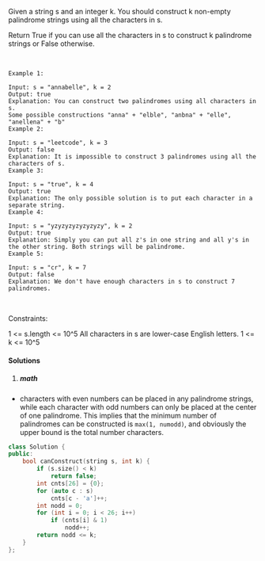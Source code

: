 Given a string s and an integer k. You should construct k non-empty palindrome strings using all the characters in s.

Return True if you can use all the characters in s to construct k palindrome strings or False otherwise.

 

```
Example 1:

Input: s = "annabelle", k = 2
Output: true
Explanation: You can construct two palindromes using all characters in s.
Some possible constructions "anna" + "elble", "anbna" + "elle", "anellena" + "b"
Example 2:

Input: s = "leetcode", k = 3
Output: false
Explanation: It is impossible to construct 3 palindromes using all the characters of s.
Example 3:

Input: s = "true", k = 4
Output: true
Explanation: The only possible solution is to put each character in a separate string.
Example 4:

Input: s = "yzyzyzyzyzyzyzy", k = 2
Output: true
Explanation: Simply you can put all z's in one string and all y's in the other string. Both strings will be palindrome.
Example 5:

Input: s = "cr", k = 7
Output: false
Explanation: We don't have enough characters in s to construct 7 palindromes.
```
 

Constraints:

1 <= s.length <= 10^5
All characters in s are lower-case English letters.
1 <= k <= 10^5


#### Solutions

1. ##### math

- characters with even numbers can be placed in any palindrome strings, while each character with odd numbers can only be placed at the center of one palindrome. This implies that the minimum number of palindromes can be constructed is `max(1, numodd)`, and obviously the upper bound is the total number characters.

```cpp
class Solution {
public:
    bool canConstruct(string s, int k) {
        if (s.size() < k)
            return false;
        int cnts[26] = {0};
        for (auto c : s)
            cnts[c - 'a']++;
        int nodd = 0;
        for (int i = 0; i < 26; i++)
            if (cnts[i] & 1)
                nodd++;
        return nodd <= k;
    }
};
```